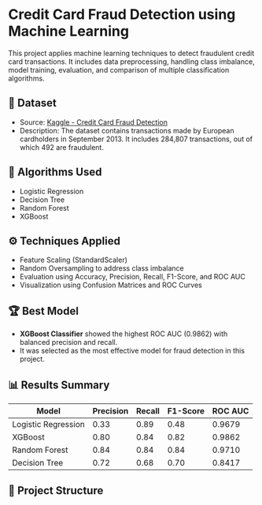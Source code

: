 # Credit Card Fraud Detection using Machine Learning

This project applies machine learning techniques to detect fraudulent credit card transactions. It includes data preprocessing, handling class imbalance, model training, evaluation, and comparison of multiple classification algorithms.

## 📁 Dataset

- Source: [Kaggle - Credit Card Fraud Detection](https://www.kaggle.com/datasets/mlg-ulb/creditcardfraud)
- Description: The dataset contains transactions made by European cardholders in September 2013. It includes 284,807 transactions, out of which 492 are fraudulent.

## 🧠 Algorithms Used

- Logistic Regression
- Decision Tree
- Random Forest
- XGBoost

## ⚙️ Techniques Applied

- Feature Scaling (StandardScaler)
- Random Oversampling to address class imbalance
- Evaluation using Accuracy, Precision, Recall, F1-Score, and ROC AUC
- Visualization using Confusion Matrices and ROC Curves

## 🏆 Best Model

- **XGBoost Classifier** showed the highest ROC AUC (0.9862) with balanced precision and recall.
- It was selected as the most effective model for fraud detection in this project.

## 📊 Results Summary

| Model               | Precision | Recall | F1-Score | ROC AUC |
|---------------------|-----------|--------|----------|---------|
| Logistic Regression | 0.33      | 0.89   | 0.48     | 0.9679  |
| XGBoost             | 0.80      | 0.84   | 0.82     | 0.9862  |
| Random Forest       | 0.84      | 0.84   | 0.84     | 0.9710  |
| Decision Tree       | 0.72      | 0.68   | 0.70     | 0.8417  |

## 📁 Project Structure

